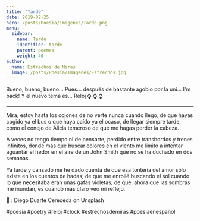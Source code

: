 ```yaml
---
title: "Tarde"
date: 2019-02-25
hero: /posts/Poesia/Imagenes/Tarde.png
menu:
  sidebar:
    name: Tarde
    identifier: tarde
    parent: poemas
    weight: 40
author:
  name: Estrechos de Miras
  image: /posts/Poesia/Imagenes/Estrechos.jpg
---
```


Bueno, bueno, bueno... Pues... después de bastante agobio por la uni... I'm back! Y el nuevo tema es... Reloj ⌚ ⌚ ⌚ 

---

Mira, estoy hasta los cojones de no verte nunca cuando llego, de que hayas cogido ya el bus o que haya caído ya el ocaso, de llegar siempre tarde, como el conejo de Alicia temeroso de que me hagas perder la cabeza.

A veces no tengo tiempo ni de pensarte, perdido entre transbordos y trenes infinitos, donde más que buscar colores en el viento me limito a intentar aguantar el hedor en el aire de un John Smith que no se ha duchado en dos semanas.

Ya tarde y cansado me he dado cuenta de que esa tontería del amor sólo existe en los cuentos de hadas; de que me enrollé buscando el sol cuando lo que necesitaba eran unas gafas violetas; de que, ahora que las sombras me inundan, es cuando más claro veo mi reflejo.

📸 :  Diego Duarte Cereceda on Unsplash

#poesia #poetry #reloj #clock #estrechosdemiras #poesiaenespañol
